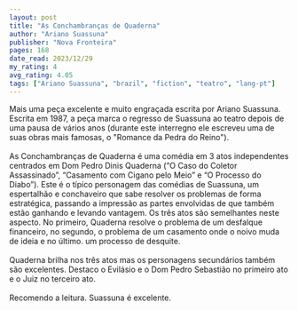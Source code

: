 ```yaml
---
layout: post
title: "As Conchambranças de Quaderna"
author: "Ariano Suassuna"
publisher: "Nova Fronteira"
pages: 168
date_read: 2023/12/29
my_rating: 4
avg_rating: 4.05
tags: ["Ariano Suassuna", "brazil", "fiction", "teatro", "lang-pt"]
---
```


Mais uma peça excelente e muito engraçada escrita por Ariano Suassuna. Escrita em 1987, a peça marca o regresso de Suassuna ao teatro depois de uma pausa de vários anos (durante este interregno ele escreveu uma de suas obras mais famosas, o "Romance da Pedra do Reino"). <br/><br/>As Conchambranças de Quaderna é uma comédia em 3 atos independentes centrados em Dom Pedro Dinis Quaderna (“O Caso do Coletor Assassinado”, “Casamento com Cigano pelo Meio” e “O Processo do Diabo”). Este é o típico personagem das comédias de Suassuna, um espertalhão e conchaveiro que sabe resolver os problemas de forma estratégica, passando a impressão as partes envolvidas de que também estão ganhando e levando vantagem. Os três atos são semelhantes neste aspecto. No primeiro, Quaderna resolve o problema de um desfalque financeiro, no segundo, o problema de um casamento onde o noivo muda de ideia e no último. um processo de desquite. <br/><br/>Quaderna brilha nos três atos mas os personagens secundários também são excelentes. Destaco o Evilásio e o Dom Pedro Sebastião no primeiro ato e o Juiz no terceiro ato. <br/><br/>Recomendo a leitura. Suassuna é excelente.

